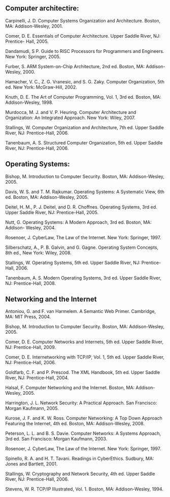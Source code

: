 ## Computer architectire:

Carpinelli, J. D. Computer Systems Organization and Architecture. Boston, MA:
Addison-Wesley, 2001.

Comer, D. E. Essentials of Computer Architecture. Upper Saddle River, NJ:
Prentice- Hall, 2005.

Dandamudi, S P. Guide to RISC Processors for Programmers and Engineers. New
York: Springer, 2005.

Furber, S. ARM System-on-Chip Architecture, 2nd ed. Boston, MA: Addison-
Wesley, 2000.

Hamacher, V. C., Z. G. Vranesic, and S. G. Zaky. Computer Organization, 5th ed.
New York: McGraw-Hill, 2002.

Knuth, D. E. The Art of Computer Programming, Vol. 1, 3rd ed. Boston, MA:
Addison-Wesley, 1998.

Murdocca, M. J. and V. P. Heuring. Computer Architecture and Organization: An
Integrated Approach. New York: Wiley, 2007.

Stallings, W. Computer Organization and Architecture, 7th ed. Upper Saddle River,
NJ: Prentice-Hall, 2006.

Tanenbaum, A. S. Structured Computer Organization, 5th ed. Upper Saddle River,
NJ: Prentice-Hall, 2006.



## Operating Systems:

Bishop, M. Introduction to Computer Security. Boston, MA: Addison-Wesley, 2005.

Davis, W. S. and T. M. Rajkumar. Operating Systems: A Systematic View, 6th ed.
Boston, MA: Addison-Wesley, 2005.

Deitel, H. M., P. J. Deitel, and D. R. Choffnes. Operating Systems, 3rd ed. Upper
Saddle River, NJ: Prentice-Hall, 2005.

Nutt, G. Operating Systems: A Modern Approach, 3rd ed. Boston, MA: Addison-
Wesley, 2004.

Rosenoer, J. CyberLaw, The Law of the Internet. New York: Springer, 1997.

Silberschatz, A., P. B. Galvin, and G. Gagne. Operating System Concepts, 8th ed.,
New York: Wiley, 2008.

Stallings, W. Operating Systems, 5th ed. Upper Saddle River, NJ: Prentice-Hall, 2006.

Tanenbaum, A. S. Modern Operating Systems, 3rd ed. Upper Saddle River, NJ:
Prentice-Hall, 2008.



## Networking and the Internet

Antoniou, G. and F. van Harmelem. A Semantic Web Primer. Cambridge, MA: MIT
Press, 2004.

Bishop, M. Introduction to Computer Security. Boston, MA: Addison-Wesley, 2005.

Comer, D. E. Computer Networks and Internets, 5th ed. Upper Saddle River, NJ:
Prentice-Hall, 2009.

Comer, D. E. Internetworking with TCP/IP, Vol. 1, 5th ed. Upper Saddle River, NJ:
Prentice-Hall, 2006.

Goldfarb, C. F. and P. Prescod. The XML Handbook, 5th ed. Upper Saddle River,
NJ: Prentice-Hall, 2004.

Halsal, F. Computer Networking and the Internet. Boston, MA: Addison-Wesley, 2005.

Harrington, J. L. Network Security: A Practical Approach. San Francisco: Morgan
Kaufmann, 2005.

Kurose, J. F. and K. W. Ross. Computer Networking: A Top Down Approach Featuring
the Internet, 4th ed. Boston, MA: Addison-Wesley, 2008.

Peterson, L. L. and B. S. Davie. Computer Networks: A Systems Approach, 3rd ed.
San Francisco: Morgan Kaufmann, 2003.

Rosenoer, J. CyberLaw, The Law of the Internet. New York: Springer, 1997.

Spinello, R. A. and H. T. Tavani. Readings in CyberEthics. Sudbury, MA: Jones and
Bartlett, 2001.

Stallings, W. Cryptography and Network Security, 4th ed. Upper Saddle River, NJ:
Prentice-Hall, 2006.

Stevens, W. R. TCP/IP Illustrated, Vol. 1. Boston, MA: Addison-Wesley, 1994.